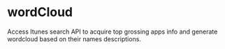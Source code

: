 # wordCloud
Access Itunes search API to acquire top grossing apps info and generate wordcloud based on their names descriptions.
